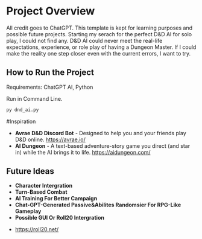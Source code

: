 # Project Overview

All credit goes to ChatGPT. This template is kept for learning purposes and possible future projects. Starting my serach for the perfect D&D AI for solo play, I could not find any. D&D AI could never meet the real-life expectations, experience, or role play of having a Dungeon Master. If I could make the reality one step closer even with the current errors, I want to try.

## How to Run the Project
Requirements: ChatGPT AI, Python

Run in Command Line.
```cmd
py dnd_ai.py
```
#Inspiration

* **Avrae D&D Discord Bot** - Designed to help you and your friends play D&D online.
https://avrae.io/ 
* **AI Dungeon** - A text-based adventure-story game you direct (and star in) while the AI brings it to life.
https://aidungeon.com/ 


## Future Ideas
* **Character Intergration**
* **Turn-Based Combat**
* **AI Training For Better Campaign**
* **Chat-GPT-Generated Passive&Abilites Randomsier For RPG-Like Gameplay**
* **Possible GUI Or Roll20 Intergration**
- https://roll20.net/